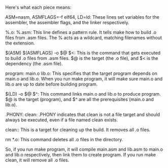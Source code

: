 Here's what each piece means:

ASM=nasm, ASMFLAGS=-f elf64, LD=ld: These lines set variables for the assembler, the assembler flags, and the linker respectively.

%.o: %.asm: This line defines a pattern rule. It tells make how to build .o files from .asm files. The % acts as a wildcard, matching filenames without the extension.

$(ASM) $(ASMFLAGS) -o $@ $<: This is the command that gets executed to build .o files from .asm files. $@ is the target (the .o file), and $< is the dependency (the .asm file).

program: main.o lib.o: This specifies that the target program depends on main.o and lib.o. When you run make program, it will make sure main.o and lib.o are up to date before building program.

$(LD) -o $@ $^: This command links main.o and lib.o to produce program. $@ is the target (program), and $^ are all the prerequisites (main.o and lib.o).

.PHONY: clean: .PHONY indicates that clean is not a file target and should always be executed, even if a file named clean exists.

clean:: This is a target for cleaning up the build. It removes all .o files.

rm *.o: This command deletes all .o files in the directory.

So, if you run make program, it will compile main.asm and lib.asm to main.o and lib.o respectively, then link them to create program. If you run make clean, it will remove all .o files.